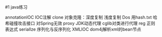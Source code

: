 #1 java练习

annotationIOC  IOC注解
clone 对象克隆：深度复制 浅度复制
Dos 用hash.txt 哈希碰撞攻击接口 对Spring无效
proxy JDK动态代理 cglib对类进行代理
reg 正则表达式
seriallze 序列化与反序列化
XMLIOC  dom4j解析xml的bean节点 
